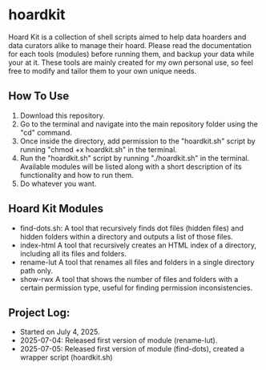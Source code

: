 # hoardkit
Hoard Kit is a collection of shell scripts aimed to help data hoarders and data curators alike to manage their hoard. Please read the documentation for each tools (modules) before running them, and backup your data while your at it. These tools are mainly created for my own personal use, so feel free to modify and tailor them to your own unique needs.

## How To Use
1. Download this repository.
2. Go to the terminal and navigate into the main repository folder using the "cd" command.
3. Once inside the directory, add permission to the "hoardkit.sh" script by running "chmod +x hoardkit.sh" in the terminal.
4. Run the "hoardkit.sh" script by running "./hoardkit.sh" in the terminal. Available modules will be listed along with a short description of its functionality and how to run them.
5. Do whatever you want.

## Hoard Kit Modules
- find-dots.sh:
    A tool that recursively finds dot files (hidden files) and hidden folders within a directory and outputs a list of those files.
- index-html
    A tool that recursively creates an HTML index of a directory, including all its files and folders.
- rename-lut
    A tool that renames all files and folders in a single directory path only.
- show-rwx
    A tool that shows the number of files and folders with a certain permission type, useful for finding permission inconsistencies.

## Project Log:
- Started on July 4, 2025.
- 2025-07-04: Released first version of module (rename-lut).
- 2025-07-05: Released first version of module (find-dots), created a wrapper script (hoardkit.sh)